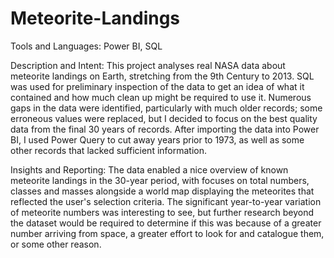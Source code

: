 # Meteorite-Landings
Tools and Languages: Power BI, SQL

Description and Intent: This project analyses real NASA data about meteorite landings on Earth, stretching from the 9th Century to 2013. SQL was used for preliminary inspection of the data to get an idea of what it contained and how much clean up might be required to use it. Numerous gaps in the data were identified, particularly with much older records; some erroneous values were replaced, but I decided to focus on the best quality data from the final 30 years of records. After importing the data into Power BI, I used Power Query to cut away years prior to 1973, as well as some other records that lacked sufficient information. 

Insights and Reporting: The data enabled a nice overview of known meteorite landings in the 30-year period, with focuses on total numbers, classes and masses alongside a world map displaying the meteorites that reflected the user's selection criteria. The significant year-to-year variation of meteorite numbers was interesting to see, but further research beyond the dataset would be required to determine if this was because of a greater number arriving from space, a greater effort to look for and catalogue them, or some other reason.
